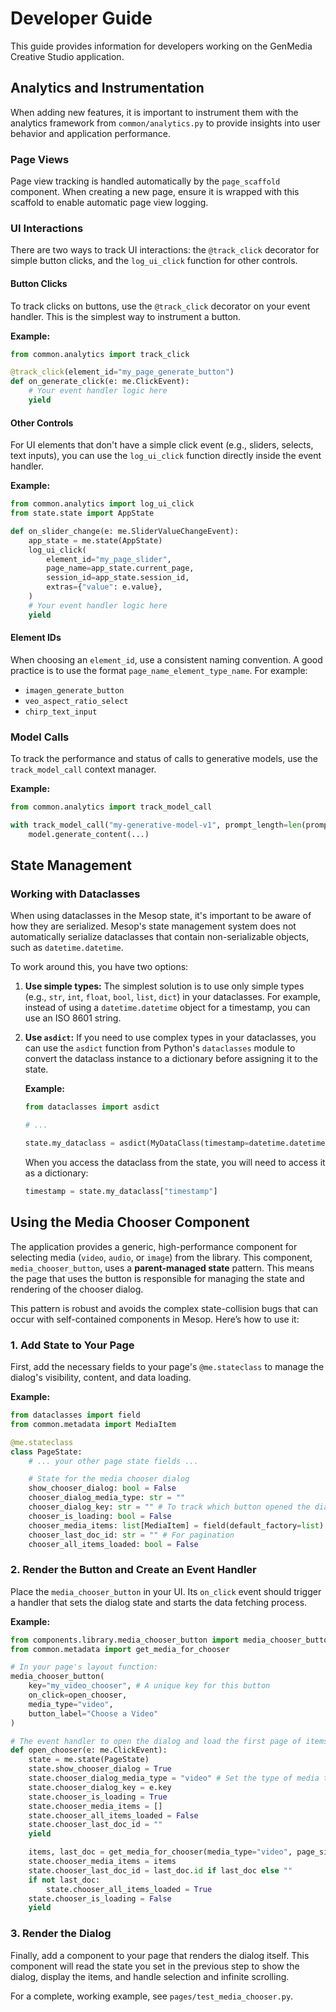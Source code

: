 # Developer Guide

This guide provides information for developers working on the GenMedia Creative Studio application.

## Analytics and Instrumentation

When adding new features, it is important to instrument them with the analytics framework from `common/analytics.py` to provide insights into user behavior and application performance.

### Page Views

Page view tracking is handled automatically by the `page_scaffold` component. When creating a new page, ensure it is wrapped with this scaffold to enable automatic page view logging.

### UI Interactions

There are two ways to track UI interactions: the `@track_click` decorator for simple button clicks, and the `log_ui_click` function for other controls.

#### Button Clicks

To track clicks on buttons, use the `@track_click` decorator on your event handler. This is the simplest way to instrument a button.

**Example:**

```python
from common.analytics import track_click

@track_click(element_id="my_page_generate_button")
def on_generate_click(e: me.ClickEvent):
    # Your event handler logic here
    yield
```

#### Other Controls

For UI elements that don't have a simple click event (e.g., sliders, selects, text inputs), you can use the `log_ui_click` function directly inside the event handler.

**Example:**

```python
from common.analytics import log_ui_click
from state.state import AppState

def on_slider_change(e: me.SliderValueChangeEvent):
    app_state = me.state(AppState)
    log_ui_click(
        element_id="my_page_slider",
        page_name=app_state.current_page,
        session_id=app_state.session_id,
        extras={"value": e.value},
    )
    # Your event handler logic here
    yield
```

#### Element IDs

When choosing an `element_id`, use a consistent naming convention. A good practice is to use the format `page_name_element_type_name`. For example:

*   `imagen_generate_button`
*   `veo_aspect_ratio_select`
*   `chirp_text_input`

### Model Calls

To track the performance and status of calls to generative models, use the `track_model_call` context manager.

**Example:**

```python
from common.analytics import track_model_call

with track_model_call("my-generative-model-v1", prompt_length=len(prompt)):
    model.generate_content(...)
```

## State Management

### Working with Dataclasses

When using dataclasses in the Mesop state, it's important to be aware of how they are serialized. Mesop's state management system does not automatically serialize dataclasses that contain non-serializable objects, such as `datetime.datetime`.

To work around this, you have two options:

1.  **Use simple types:** The simplest solution is to use only simple types (e.g., `str`, `int`, `float`, `bool`, `list`, `dict`) in your dataclasses. For example, instead of using a `datetime.datetime` object for a timestamp, you can use an ISO 8601 string.

2.  **Use `asdict`:** If you need to use complex types in your dataclasses, you can use the `asdict` function from Python's `dataclasses` module to convert the dataclass instance to a dictionary before assigning it to the state.

    **Example:**

    ```python
    from dataclasses import asdict

    # ...

    state.my_dataclass = asdict(MyDataClass(timestamp=datetime.datetime.now()))
    ```

    When you access the dataclass from the state, you will need to access it as a dictionary:

    ```python
    timestamp = state.my_dataclass["timestamp"]
    ```

## Using the Media Chooser Component

The application provides a generic, high-performance component for selecting media (`video`, `audio`, or `image`) from the library. This component, `media_chooser_button`, uses a **parent-managed state** pattern. This means the page that uses the button is responsible for managing the state and rendering of the chooser dialog.

This pattern is robust and avoids the complex state-collision bugs that can occur with self-contained components in Mesop. Here’s how to use it:

### 1. Add State to Your Page

First, add the necessary fields to your page's `@me.stateclass` to manage the dialog's visibility, content, and data loading.

**Example:**
```python
from dataclasses import field
from common.metadata import MediaItem

@me.stateclass
class PageState:
    # ... your other page state fields ...

    # State for the media chooser dialog
    show_chooser_dialog: bool = False
    chooser_dialog_media_type: str = ""
    chooser_dialog_key: str = "" # To track which button opened the dialog
    chooser_is_loading: bool = False
    chooser_media_items: list[MediaItem] = field(default_factory=list)
    chooser_last_doc_id: str = "" # For pagination
    chooser_all_items_loaded: bool = False
```

### 2. Render the Button and Create an Event Handler

Place the `media_chooser_button` in your UI. Its `on_click` event should trigger a handler that sets the dialog state and starts the data fetching process.

**Example:**
```python
from components.library.media_chooser_button import media_chooser_button
from common.metadata import get_media_for_chooser

# In your page's layout function:
media_chooser_button(
    key="my_video_chooser", # A unique key for this button
    on_click=open_chooser,
    media_type="video",
    button_label="Choose a Video"
)

# The event handler to open the dialog and load the first page of items:
def open_chooser(e: me.ClickEvent):
    state = me.state(PageState)
    state.show_chooser_dialog = True
    state.chooser_dialog_media_type = "video" # Set the type of media to show
    state.chooser_dialog_key = e.key
    state.chooser_is_loading = True
    state.chooser_media_items = []
    state.chooser_all_items_loaded = False
    state.chooser_last_doc_id = ""
    yield

    items, last_doc = get_media_for_chooser(media_type="video", page_size=20)
    state.chooser_media_items = items
    state.chooser_last_doc_id = last_doc.id if last_doc else ""
    if not last_doc:
        state.chooser_all_items_loaded = True
    state.chooser_is_loading = False
    yield
```

### 3. Render the Dialog

Finally, add a component to your page that renders the dialog itself. This component will read the state you set in the previous step to show the dialog, display the items, and handle selection and infinite scrolling.

For a complete, working example, see `pages/test_media_chooser.py`.
